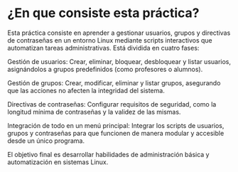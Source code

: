 # ¿En que consiste esta práctica?
Esta práctica consiste en aprender a gestionar usuarios, grupos y directivas de contraseñas en un entorno Linux mediante scripts interactivos que automatizan tareas administrativas. Está dividida en cuatro fases:

Gestión de usuarios: Crear, eliminar, bloquear, desbloquear y listar usuarios, asignándolos a grupos predefinidos (como profesores o alumnos).

Gestión de grupos: Crear, modificar, eliminar y listar grupos, asegurando que las acciones no afecten la integridad del sistema.

Directivas de contraseñas: Configurar requisitos de seguridad, como la longitud mínima de contraseñas y la validez de las mismas.

Integración de todo en un menú principal: Integrar los scripts de usuarios, grupos y contraseñas para que funcionen de manera modular y accesible desde un único programa.

El objetivo final es desarrollar habilidades de administración básica y automatización en sistemas Linux.

